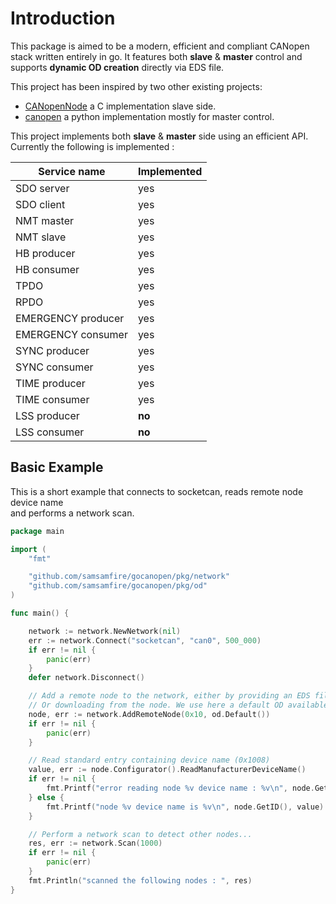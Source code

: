 # Introduction

This package is aimed to be a modern, efficient and compliant CANopen stack
written entirely in go. It features both **slave** & **master** control and
supports **dynamic OD creation** directly via EDS file.

This project has been inspired by two other existing projects:

* [CANopenNode](https://github.com/CANopenNode/CANopenNode) a C implementation slave side.
* [canopen](https://github.com/christiansandberg/canopen) a python implementation mostly for master control.

This project implements both **slave** & **master** side using an efficient API.
Currently the following is implemented :

| Service name | Implemented |
| ------------ | ----------- |
| SDO server   | yes |
| SDO client   | yes |
| NMT master   | yes |
| NMT slave    | yes |
| HB producer  | yes |
| HB consumer  | yes |
| TPDO         | yes |
| RPDO         | yes |
| EMERGENCY  producer   | yes |
| EMERGENCY  consumer   | yes |
| SYNC producer | yes |
| SYNC consumer | yes |
| TIME producer | yes |
| TIME consumer | yes |
| LSS producer | **no**|
| LSS consumer | **no**|

## Basic Example

This is a short example that connects to socketcan, reads remote node device name \
and performs a network scan.

``` go
package main

import (
	"fmt"

	"github.com/samsamfire/gocanopen/pkg/network"
	"github.com/samsamfire/gocanopen/pkg/od"
)

func main() {

	network := network.NewNetwork(nil)
	err := network.Connect("socketcan", "can0", 500_000)
	if err != nil {
		panic(err)
	}
	defer network.Disconnect()

	// Add a remote node to the network, either by providing an EDS file
	// Or downloading from the node. We use here a default OD available with the library
	node, err := network.AddRemoteNode(0x10, od.Default())
	if err != nil {
		panic(err)
	}

	// Read standard entry containing device name (0x1008)
	value, err := node.Configurator().ReadManufacturerDeviceName()
	if err != nil {
		fmt.Printf("error reading node %v device name : %v\n", node.GetID(), err)
	} else {
		fmt.Printf("node %v device name is %v\n", node.GetID(), value)
	}

	// Perform a network scan to detect other nodes...
	res, err := network.Scan(1000)
	if err != nil {
		panic(err)
	}
	fmt.Println("scanned the following nodes : ", res)
}

```
